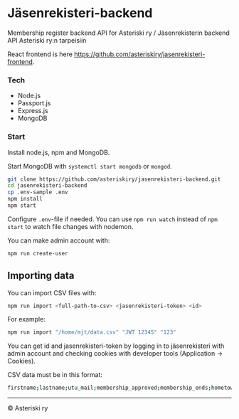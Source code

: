 # Jäsenrekisteri-backend
Membership register backend API for Asteriski ry / Jäsenrekisterin backend API Asteriski ry:n tarpeisiin

React frontend is here <https://github.com/asteriskiry/jasenrekisteri-frontend>.

### Tech
- Node.js
- Passport.js
- Express.js
- MongoDB

### Start
Install node.js, npm and MongoDB.

Start MongoDB with `systemctl start mongodb` or `mongod`.
```bash
git clone https://github.com/asteriskiry/jasenrekisteri-backend.git
cd jasenrekisteri-backend
cp .env-sample .env
npm install
npm start
```
Configure `.env`-file if needed. You can use `npm run watch` instead of `npm start` to watch file changes with nodemon.

You can make admin account with:
```bash
npm run create-user
```

## Importing data

You can import CSV files with:
```bash
npm run import <full-path-to-csv> <jasenrekisteri-token> <id>
```
For example:
```bash
npm run import "/home/mjt/data.csv" "JWT 12345" "123"
```
You can get id and jasenrekisteri-token by logging in to jäsenrekisteri with admin account and checking cookies with developer tools (Application -> Cookies).

CSV data must be in this format:
```bash
firstname;lastname;utu_mail;membership_approved;membership_ends;hometown;tyy_member;tivia_member;board;
```

---
© Asteriski ry
